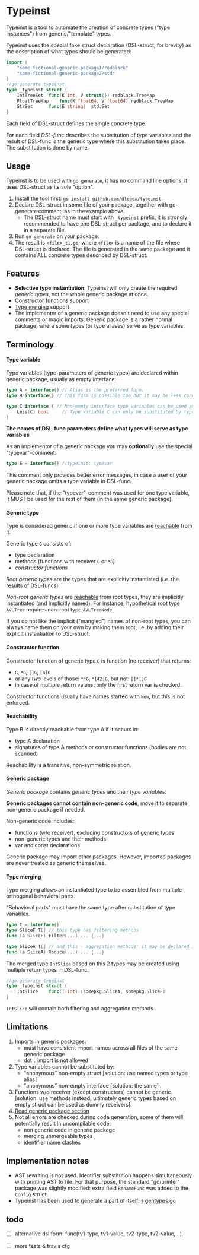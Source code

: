 # __Typeinst__
Typeinst is a tool to automate the creation of concrete types ("type instances") from generic/"template" types.

Typeinst uses the special fake struct declaration (DSL-struct, for brevity)  as the description of what types should be generated:
```go
import (
	"some-fictional-generic-package1/redblack"
	"some-fictional-generic-package2/std"
)
//go:generate typeinst
type _typeinst struct {
	IntTreeSet	func(K int, V struct{}) redblack.TreeMap
	FloatTreeMap	func(K float64, V float64) redblack.TreeMap
	StrSet		func(E string)  std.Set
} 
```
Each field of DSL-struct defines the single concrete type.

For each field *DSL-func* describes the substitution of type variables and the result of DSL-func is the generic type where this substitution takes place. The substitution is done by name.

## __Usage__

Typeinst is to be used with `go generate`, it has no command line options: it uses DSL-struct as its sole "option".

1. Install the tool first: `go install github.com/dlepex/typeinst`
1. Declare DSL-struct in some file of your package, together with go-generate comment, as in the example above.
	* The DSL-struct name must start with `_typeinst` prefix, it is strongly recommended to have one DSL-struct per package, and to declare it in a separate file.
1. Run `go generate` on your package.
1. The result is `<file>_ti.go`, where `<file>` is a name of the file where DSL-struct is declared. The file is generated in the same package and it contains ALL concrete types described by DSL-struct.

## __Features__
- __Selective type instantiation__: Typeinst will only create the required *generic types*, not the whole generic package at once. 
- [Constructor functions](#constructor-function) support
- [Type merging](#type-merging) support
- The implementer of a generic package doesn't need to use any special comments or magic imports. Generic package is a rather normal package, where some types (or type aliases) serve as type variables.

## __Terminology__

#### Type variable

Type variables (type-parameters of generic types) are declared within generic package, usually as empty interface:
```go
type A = interface{} // Alias is the preferred form.
type B interface{} // This form is possible too but it may be less convenient than the alias-based if you want to use a generic package directly i.e. w/o typeinst.

type C interface { // Non-empty interface type variables can be used as well.
	Less(C) bool     // Type variable C can only be substituted by types having `Less()` method.
}
```

__The names of DSL-func parameters define what types will serve as type variables__

As an implementor of a generic package you may __optionally__ use the special "typevar"-comment:
```go
type E = interface{} //typeinst: typevar
```
This comment only provides better error messages, in case a user of your generic package omits a type variable in DSL-func. 

Please note that, if the "typevar"-comment was used for one type variable, it MUST be used for the rest of them (in the same generic package).

#### Generic type

Type is considered generic if one or more type variables are [reachable](#reachability) from it.

Generic type `G` consists of:
- type declaration 
- methods (functions with receiver `G` or `*G`)
- *constructor functions*


*Root generic types* are the types that are explicitly instantiated (i.e. the results of DSL-funcs)

*Non-root generic types* are [reachable](#reachability) from root types, they are implicitly instantiated (and implicitly named). For instance, hypothetical root type `AVLTree` requires non-root type `AVLTreeNode`.

If you do not like the implicit ("mangled") names of non-root types, you can always name them on your own by making them root, i.e. by adding their explicit instantiation to DSL-struct.

#### Constructor function

Constructor function of generic type `G` is function (no receiver) that returns:
- `G`, `*G`, `[]G`, `[n]G`
- or any _two_ levels of those: `**G`, `*[42]G`, but not: `[]*[]G`
- in case of multiple return values: only the first return var is checked.


Constructor functions usually have names started with `New`, but this is not enforced.

#### Reachability

Type B is directly reachable from type A if it occurs in:
- type A declaration
- signatures of type A methods or constructor functions (bodies are not scanned)

Reachability is a transitive, non-symmetric relation.

#### Generic package

*Generic package* contains *generic types* and their *type variables*. 

__Generic packages cannot contain non-generic code__, move it to separate non-generic package if needed.

Non-generic code includes:
- functions (w/o receiver), excluding constructors of generic types 
- non-generic types and their methods
- var and const declarations

Generic package may import other packages. However, imported packages are never treated as generic themselves.

#### Type merging

Type merging allows an instantiated type to be assembled from multiple orthogonal behavioral parts.

"Behavioral parts" must have the same type after substitution of type variables.

```go
type T = interface{} 
type SliceF T[] // this type has filtering methods
func (a SliceF) Filter(...) ... {...}

type SliceA T[] // and this - aggregation methods: it may be declared in another generic package, with another (differently named) type variable.
func (a SliceA) Reduce(...) ... {...}
```

The merged type `IntSlice` based on this 2 types may be created using multiple return types in DSL-func:

```go
//go:generate typeinst
type _typeinst struct {
	IntSlice	func(T int) (somepkg.SliceA, somepkg.SliceF)
} 
```
`IntSlice` will contain both filtering and aggregation methods.

## __Limitations__

1. Imports in generic packages:
	- must have consistent import names across all files of the same generic package 
	- dot `.` import is not allowed
2. Type variables cannot be substituted by:
	- "anonymous" non-empty struct [solution: use named types or type alias]
	- "anonymous" non-empty interface [solution: the same]
3. Functions w/o receiver (except constructors) cannot be generic. [solution: use methods instead; ultimately generic types based on empty struct can be used as dummy receivers].
4. [Read generic package section](#generic-package)
5. Not all errors are checked during code generation, some of them will potentially result in uncompilable code: 
	- non generic code in generic package
	- merging unmergeable types
	- identifier name clashes


## __Implementation notes__

- AST rewriting is not used. Identifier substitution happens simultaneously with printing AST to file. For that purpose, the standard "go/printer" package was slightly modified: extra field `RenameFunc` was added to the `Config` struct.
- Typeinst has been used to generate a part of itself: [🌀 gentypes.go](https://github.com/dlepex/typeinst/blob/master/gentypes.go)

## todo

- [ ] alternative dsl form: func(tv1-type, tv1-value, tv2-type, tv2-value,...)
- [ ] more tests & travis cfg




